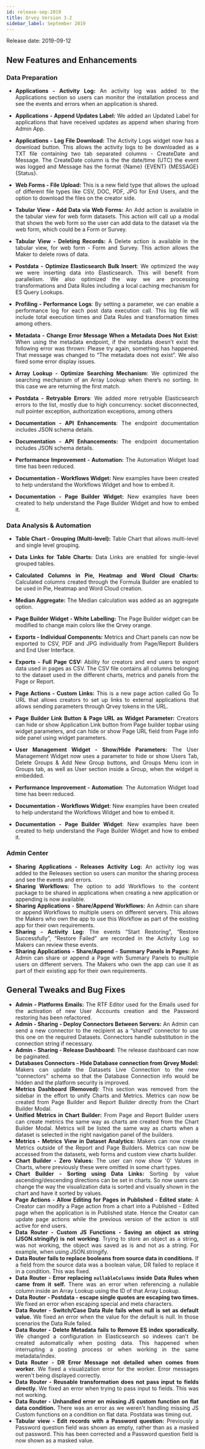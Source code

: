 ```yaml
---
id: release-sep-2019
title: Qrvey Version 3.2
sidebar_label: September 2019
---
```

<div style="text-align: justify">
Release date: 2019-09-12

## New Features and Enhancements

### Data Preparation


*   **Applications - Activity Log:** An activity log was added to the Applications section so users can monitor the installation process and see the events and errors when an application is shared.
*   **Applications - Append Updates Label:** We added an Updated Label for applications that have received updates as append when sharing from Admin App. 
*   **Applications - Log File Download:** The Activity Logs widget now has a download button. This allows the activity logs to be downloaded as a TXT file containing two tab separated columns - CreateDate and Message. The CreateDate column is the the date/time (UTC) the event was logged and Message has the format {Name} {EVENT} {MESSAGE} {Status}.
*   **Web Forms - File Upload:** This is a new field type that allows the upload of different file types like CSV, DOC, PDF, JPG for End Users, and the option to download the files on the creator side.
*   **Tabular View - Add Data via Web Forms:** An Add action is available in the tabular view for web form datasets. This action will call up a modal that shows the web form so the user can add data to the dataset via the web form, which could be a Form or Survey.
*   **Tabular View - Deleting Records:** A Delete action is available in the tabular view, for web form - Form and Survey. This action allows the Maker to delete rows of data.

* **Postdata - Optimize Elasticsearch Bulk Insert**: We optimized the way we were inserting data into Elasticsearch. This will benefit from parallelism. We also optimized the way we are processing transformations and Data Rules including a local caching mechanism for ES Query Lookups.
* **Profiling - Performance Logs**: By setting a parameter, we can enable a performance log for each post data execution call. This log file will include total execution times and Data Rules and transformation times among others.
* **Metadata - Change Error Message When a Metadata Does Not Exist**: When using the metadata endpoint, if the metadata doesn’t exist the following error was thrown: Please try again, something has happened. That message was changed to “The metadata does not exist”. We also fixed some error display issues.
* **Array Lookup - Optimize Searching Mechanism**: We optimized the searching mechanism of an Array Lookup when there’s no sorting. In this case we are returning the first match.
* **Postdata - Retryable Errors**: We added more retryable Elasticsearch errors to the list, mostly due to high concurrency: socket disconnected, null pointer exception, authorization exceptions, among others
* **Documentation - API Enhancements**: The endpoint documentation includes JSON schema details.

*   **Documentation - API Enhancements:** The endpoint documentation includes JSON schema details.
*   **Performance Improvement - Automation:** The Automation Widget load time has been reduced.
*   **Documentation - Workflows Widget:** New examples have been created to help understand the Workflows Widget and how to embed it.
*   **Documentation - Page Builder Widget:** New examples have been created to help understand the Page Builder Widget and how to embed it.



### Data Analysis & Automation

*   **Table Chart - Grouping (Multi-level):** Table Chart that allows multi-level and single level grouping.
*   **Data Links for Table Charts:** Data Links are enabled for single-level grouped tables.
*   **Calculated Columns in Pie, Heatmap and Word Cloud Charts:** Calculated columns created through the Formula Builder are enabled to be used in Pie, Heatmap and Word Cloud creation.
*   **Median Aggregate:** The Median calculation was added as an aggregate option.
*   **Page Builder Widget - White Labelling:** The Page Builder widget can be modified to change main colors like the Qrvey orange.
*   **Exports - Individual Components:** Metrics and Chart panels can now be exported to CSV, PDF and JPG individually from Page/Report Builders and End User Interface.
*   **Exports - Full Page CSV:** Ability for creators and end users to export data used in pages as CSV. The CSV file contains all columns belonging to the dataset used in the different charts, metrics and panels from the Page or Report.
*   **Page Actions - Custom Links:** This is a new page action called Go To URL that allows creators to set up links to external applications that allows sending parameters through Qrvey tokens in the URL.
*   **Page Builder Link Button & Page URL as Widget Parameter:** Creators can hide or show Application Link button from Page builder topbar using widget parameters, and can hide or show Page URL field from Page info side panel using widget parameters.
*   **User Management Widget - Show/Hide Parameters:** The User Management Widget now uses a parameter to hide or show Users Tab, Delete Groups & Add New Group buttons, and Groups Menu icon in Groups tab, as well as User section inside a Group, when the widget is embedded.

* **Performance Improvement - Automation**: The Automation Widget load time has been reduced.
* **Documentation - Workflows Widget**: New examples have been created to help understand the Workflows Widget and how to embed it.
* **Documentation - Page Builder Widget**: New examples have been created to help understand the Page Builder Widget and how to embed it.

### Admin Center
*   **Sharing Applications - Releases Activity Log:** An activity log was added to the Releases section so users can monitor the sharing process and see the events and errors.
*   **Sharing Workflows:** The option to add Workflows to the content package to be shared in applications when creating a new application or appending is now available. 
*   **Sharing Applications - Share/Append Workflows:** An Admin can share or append Workflows to multiple users on different servers. This allows the Makers who own the app to use this Workflow as part of the existing app for their own requirements.
*   **Sharing - Activity Log:** The events “Start Restoring”, “Restore Successfully”, “Restore Failed” are recorded in the Activity Log so Makers can review these events.
*   **Sharing Applications - Share/Append - Summary Panels in Pages:** An Admin can share or append a Page with Summary Panels to multiple users on different servers. The Makers who own the app can use it as part of their existing app for their own requirements.


## General Tweaks and Bug Fixes

*   **Admin - Platforms Emails:** The RTF Editor used for the Emails used for the activation of new User Accounts creation and the Password restoring has been refactored.
*   **Admin - Sharing - Deploy Connectors Between Servers:** An Admin can send a new connector to the recipient as a “shared” connector to use this one on the required Datasets. Connectors handle substitution in the connection string if necessary.
*   **Admin - Sharing - Release Dashboard:** The release dashboard can now be paginated.
*   **Databases Connectors - Hide Database connection from Qrvey Model:** Makers can update the Datasets Live Connection to the new “connectors” schema so that the Database Connection info would be hidden and the platform security is improved.
*   **Metrics Dashboard (Removed)**: This section was removed from the sidebar in the effort to unify Charts and Metrics. Metrics can now be created from Page Builder and Report Builder directly from the Chart Builder Modal.
*   **Unified Metrics in Chart Builder:** From Page and Report Builder users can create metrics the same way as charts are created from the Chart Builder Modal. Metrics will be listed the same way as charts when a dataset is selected in the right navigation panel of the builders.
*   **Metrics - Metrics View in Dataset Analytics:** Makers can now create Metrics outside of the Report and Page Builders. Metrics can now be accessed from the datasets, web forms and custom view charts builder.
*   **Chart Builder - Zero Values:**  The user can now show '0' Values in Charts, where previously these were omitted in some chart types.
*   **Chart Builder - Sorting using Data Links:** Sorting by value ascending/descending directions can be set in charts. So now users can change the way the visualization data is sorted and visually shown in the chart and have it sorted by values.
*   **Page Actions - Allow Editing for Pages in Published - Edited state:** A Creator can modify a Page action from a chart into a Published - Edited page when the application is in Published state. Hence the Creator can update page actions while the previous version of the action is still active for end users.
*   **Data Router - Custom JS Functions - Saving an object as string (JSON.stringify) is not working**.	Trying to store an object as a string, was not working, the object was saved as is and not as a string. For example, when using JSON.stringify.
*   **Data Router fails to replace booleans from source data in conditions.** If a field from the source data was a boolean value, DR failed to replace it in a condition. This was fixed.
*   **Data Router - Error replacing `nullableColumns` inside Data Rules when came from it self.** There was an error when referencing a nullable column inside an Array Lookup using the ID of that Array Lookup.
*   **Data Router - Postdata - escape single quotes are escaping two times.** We fixed an error when escaping special and meta characters.
*   **Data Router - Switch/Case Data Rule fails when null is set as default value.**	We fixed an error when the value for the default is null. In those scenarios the Data Rule failed.
*   **Data Router - Delete Metadata fails to Remove ES index sporadically.** We changed a configuration in Elasticsearch so indexes can't be created automatically when posting data. This happened when interrupting a posting process or when working in the same metadata/index.
*   **Data Router - DR Error Message not detailed when comes from worker.** We fixed a visualization error for the worker. Error messages weren't being displayed correctly.
*   **Data Router - Reusable transformation does not pass input to fields directly.** We fixed an error when trying to pass input to fields. This was not working.
*   **Data Router - Unhandled error on missing JS custom function on flat data condition.** There was an error as we weren't handling missing JS Custom functions on a condition on flat data. Postdata was timing out.
*   **Tabular view - Edit records with a Password question:** Previously a Password question field was shown as empty, rather than as a masked out password. This has been corrected and a Password question field is now shown as a masked value.
